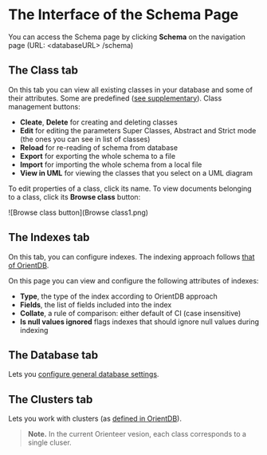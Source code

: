 # The Interface of the Schema Page

You can access the Schema page by clicking **Schema** on the navigation page (URL: &lt;databaseURL&gt; /schema)

## The Class tab

On this tab you can view all existing classes in your database and some of their attributes. Some are predefined ([see supplementary](https://orienteer.gitbooks.io/orienteer/content/supplementary_predefined_classes.html)).
Class management buttons:
* **Cleate**, **Delete**  for creating and deleting classes
* **Edit**  for editing the parameters Super Classes, Abstract and Strict mode (the ones you can see in list of classes)
* **Reload**  for re-reading of schema from database
* **Export** for exporting the whole schema to a file 
* **Import** for importing the whole schema from a local file
* **View in UML** for viewing the classes that you select on a UML diagram

To edit properties of a class, click its name.
To view documents belonging to a class, click its **Browse class** button: 

![Browse class button](Browse class1.png)

## The Indexes tab

On this tab, you can configure indexes. The indexing approach follows [that of OrientDB](http://orientdb.com/docs/2.1/Indexes.html).

On this page you can view and configure the following attributes of indexes:
* **Type**, the type of the index according to OrientDB approach
* **Fields**, the list of fields included into the index
* **Collate**, a rule of comparison: either default of CI (case insensitive)
* **Is null values ignored** flags indexes that should ignore null values during indexing

## The Database tab

Lets you [configure general database settings](https://orienteer.gitbooks.io/orienteer/content/creating_a_database_and_configuring_its_properties.html).
## The Clusters tab

Lets you work with clusters (as [defined in OrientDB](http://orientdb.com/docs/2.0/orientdb.wiki/Tutorial-Clusters.html)). 
> **Note.** In the current Orienteer vesion, each class corresponds to a single cluser. 

